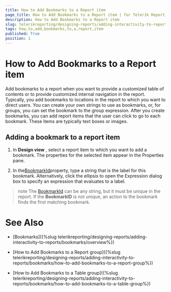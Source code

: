 ```yaml
---
title: How to Add Bookmarks to a Report item
page_title: How to Add Bookmarks to a Report item | for Telerik Reporting Documentation
description: How to Add Bookmarks to a Report item
slug: telerikreporting/designing-reports/adding-interactivity-to-reports/bookmarks/how-to-add-bookmarks-to-a-report-item
tags: how,to,add,bookmarks,to,a,report,item
published: True
position: 1
---
```


# How to Add Bookmarks to a Report item



Add bookmarks to a report when you want to provide a customized table of contents or      	to provide customized internal navigation in the report. Typically, you add bookmarks to locations in      	the report to which you want to direct users. You can create your own strings to use as bookmarks,      	or, for groups, you can set the bookmark to the group expression. After you create bookmarks,      	you can add report items that the user     	can click to go to each bookmark. These items are typically text boxes or images. 

## Adding a bookmark to a report item

1. In __Design view__ , select a report item to which you want to add a bookmark. The properties for the selected 
	item appear in the Properties pane.

1. In the[BookmarkId](/reporting/api/Telerik.Reporting.ReportItemBase#Telerik_Reporting_ReportItemBase_BookmarkId)property, 
	type a string that is the label for this bookmark. Alternatively, click
	the ellipsis to open the Expression dialog box to specify an expression that evaluates to a label.

>note The [BookmarkId](/reporting/api/Telerik.Reporting.ReportItemBase#Telerik_Reporting_ReportItemBase_BookmarkId) can be any  	string, but it must be unique in the report. If the  __BookmarkID__  is not unique, 	an action to the bookmark finds the first matching bookmark.


# See Also


 * [Bookmarks]({%slug telerikreporting/designing-reports/adding-interactivity-to-reports/bookmarks/overview%})

 * [How to Add Bookmarks to a Report group]({%slug telerikreporting/designing-reports/adding-interactivity-to-reports/bookmarks/how-to-add-bookmarks-to-a-report-group%})

 * [How to Add Bookmarks to a Table group]({%slug telerikreporting/designing-reports/adding-interactivity-to-reports/bookmarks/how-to-add-bookmarks-to-a-table-group%})
